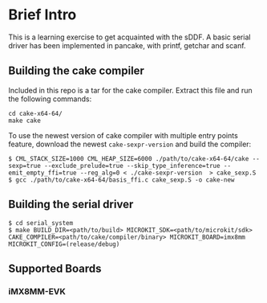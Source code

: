 # Brief Intro
This is a learning exercise to get acquainted with the sDDF. A basic serial driver has been implemented in pancake, with printf, getchar and scanf.

## Building the cake compiler
Included in this repo is a tar for the cake compiler. Extract this file and run the
following commands:
```
cd cake-x64-64/
make cake
```

To use the newest version of cake compiler with multiple entry points feature, download the newest `cake-sexpr-version` and build the compiler:
```
$ CML_STACK_SIZE=1000 CML_HEAP_SIZE=6000 ./path/to/cake-x64-64/cake --sexp=true --exclude_prelude=true --skip_type_inference=true --emit_empty_ffi=true --reg_alg=0 < ./cake-sexpr-version  > cake_sexp.S
$ gcc ./path/to/cake-x64-64/basis_ffi.c cake_sexp.S -o cake-new
```

## Building the serial driver
```
$ cd serial_system
$ make BUILD_DIR=<path/to/build> MICROKIT_SDK=<path/to/microkit/sdk> CAKE_COMPILER=<path/to/cake/compiler/binary> MICROKIT_BOARD=imx8mm MICROKIT_CONFIG=(release/debug)
```

## Supported Boards

### iMX8MM-EVK

